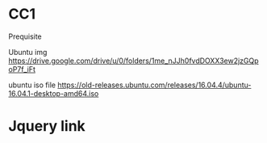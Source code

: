 # CC1
Prequisite


Ubuntu img 
https://drive.google.com/drive/u/0/folders/1me_nJJh0fvdDOXX3ew2jzGQpoP7f_iFt

ubuntu iso file
https://old-releases.ubuntu.com/releases/16.04.4/ubuntu-16.04.1-desktop-amd64.iso

# Jquery link

<link rel="stylesheet" href="https://code.jquery.com/mobile/1.4.5/jquery.mobile-1.4.5.min.css" />
    <script
      src="https://code.jquery.com/jquery-1.11.1.min.js"></script>
    <script src="https://code.jquery.com/mobile/1.4.5/jquery.mobile-1.4.5.min.js"></script>

